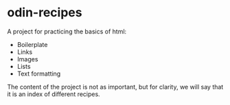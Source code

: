 # odin-recipes
A project for practicing the basics of html:
- Boilerplate
- Links
- Images
- Lists
- Text formatting

The content of the project is not as important, but for clarity, we will say that it is an index of different recipes.